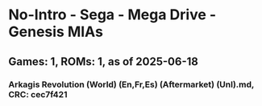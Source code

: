 # No-Intro - Sega - Mega Drive - Genesis MIAs
## Games: 1, ROMs: 1, as of 2025-06-18

### Arkagis Revolution (World) (En,Fr,Es) (Aftermarket) (Unl).md, CRC: cec7f421
